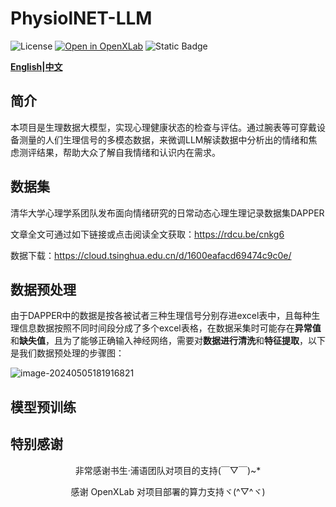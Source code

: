 # PhysiolNET-LLM

![License](https://img.shields.io/badge/license-MIT-yellow)
[![Open in OpenXLab](https://cdn-static.openxlab.org.cn/header/openxlab_models.svg)](https://openxlab.org.cn/apps/detail/lengbaihang1/Elysia) ![Static Badge](https://img.shields.io/badge/license-Apache--2.0-green?label=license)

**[English](readme_english.md)|[中文](README.md)**


## 简介
本项目是生理数据大模型，实现心理健康状态的检查与评估。通过腕表等可穿戴设备测量的人们生理信号的多模态数据，来微调LLM解读数据中分析出的情绪和焦虑测评结果，帮助大众了解自我情绪和认识内在需求。


## 数据集
清华大学心理学系团队发布面向情绪研究的日常动态心理生理记录数据集DAPPER

文章全文可通过如下链接或点击阅读全文获取：https://rdcu.be/cnkg6

数据下载：https://cloud.tsinghua.edu.cn/d/1600eafacd69474c9c0e/

## 数据预处理

由于DAPPER中的数据是按各被试者三种生理信号分别存进excel表中，且每种生理信息数据按照不同时间段分成了多个excel表格，在数据采集时可能存在**异常值**和**缺失值**，且为了能够正确输入神经网络，需要对**数据进行清洗**和**特征提取**，以下是我们数据预处理的步骤图：

![image-20240505181916821](D:/Project/GitProjects/PhysiolNET-LLM/PhysiolNET-LLM/img/数据预处理.png)



## 模型预训练

## 特别感谢

<div align="center">

非常感谢书生·浦语团队对项目的支持(￣▽￣)~*

感谢 OpenXLab 对项目部署的算力支持ヾ(^▽^ヾ)

</div>
